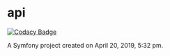 api
===

[![Codacy Badge](https://api.codacy.com/project/badge/Grade/64195d8a16ec43788ad52ba8e2833a6e)](https://app.codacy.com/app/Thibok/Bilemo?utm_source=github.com&utm_medium=referral&utm_content=Thibok/Bilemo&utm_campaign=Badge_Grade_Dashboard)

A Symfony project created on April 20, 2019, 5:32 pm.
